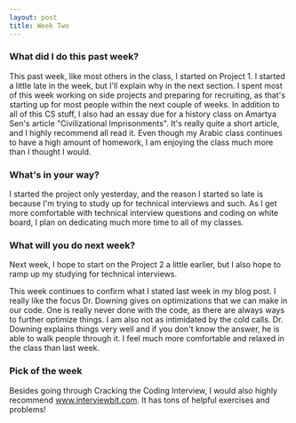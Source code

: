 ```yaml
---
layout: post
title: Week Two
---
```


### What did I do this past week?
This past week, like most others in the class, I started on Project 1. I started a little late in the week, but I'll explain why in the next section. I spent most of this week working on side projects and preparing for recruiting, as that's starting up for most people within the next couple of weeks. In addition to all of this CS stuff, I also had an essay due for a history class on Amartya Sen's article "Civilizational Imprisonments". It's really quite a short article, and I highly recommend all read it. Even though my Arabic class continues to have a high amount of homework, I am enjoying the class much more than I thought I would.

### What's in your way?
I started the project only yesterday, and the reason I started so late is because I'm trying to study up for technical interviews and such. As I get more comfortable with technical interview questions and coding on  white board, I plan on dedicating much more time to all of my classes.

### What will you do next week?
Next week, I hope to start on the Project 2 a little earlier, but I also hope to ramp up my studying for technical interviews.

This week continues to confirm what I stated last week in my blog post. I really like the focus Dr. Downing gives on optimizations that we can make in our code. One is really never done with the code, as there are always ways to further optimize things. I am also not as intimidated by the cold calls. Dr. Downing explains things very well and if you don't know the answer, he is able to walk people through it. I feel much more comfortable and relaxed in the class than last week.

### Pick of the week
Besides going through Cracking the Coding Interview, I would also highly recommend www.interviewbit.com. It has tons of helpful exercises and problems!
